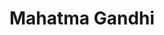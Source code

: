 ---
title: "Mahatma Gandhi"
hashtag: "mahatma-gandhi"
born-on: 1869-10-02
died-on: 1948-01-30
layout: hashtag
tags:
  - Indian
  - Activist
  - Politician
  - Human Being
  - dead at the moment
---